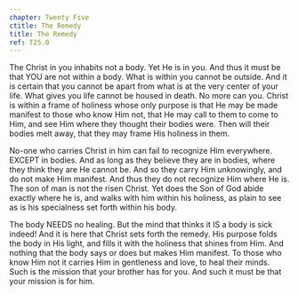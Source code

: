 ```yaml
---
chapter: Twenty Five
ctitle: The Remedy
title: The Remedy
ref: T25.0
---
```


The Christ in you inhabits not a body. Yet He is in you. And thus
it must be that YOU are not within a body. What is within you cannot be
outside. And it is certain that you cannot be apart from what is at the
very center of your life. What gives you life cannot be housed in death.
No more can you. Christ is within a frame of holiness whose only purpose
is that He may be made manifest to those who know Him not, that He may
call to them to come to Him, and see Him where they thought their bodies
were. Then will their bodies melt away, that they may frame His holiness
in them.

No-one who carries Christ in him can fail to recognize Him everywhere.
EXCEPT in bodies. And as long as they believe they are in bodies, where
they think they are He cannot be. And so they carry Him unknowingly, and
do not make Him manifest. And thus they do not recognize Him where He
is. The son of man is not the risen Christ. Yet does the Son of God abide
exactly where he is, and walks with him within his holiness, as plain to
see as is his specialness set forth within his body.

The body NEEDS no healing. But the mind that thinks it IS a body is sick
indeed! And it is here that Christ sets forth the remedy. His purpose
folds the body in His light, and fills it with the holiness that shines
from Him. And nothing that the body says or does but makes Him
manifest. To those who know Him not it carries Him in gentleness and
love, to heal their minds. Such is the mission that your
brother has for you. And such it must be that your mission is for him.

